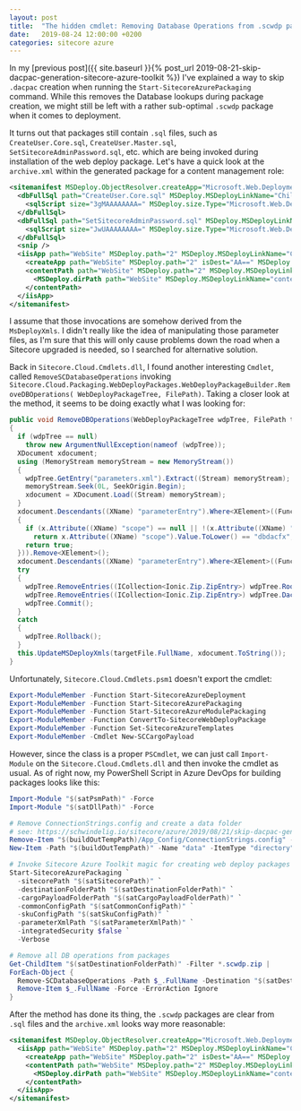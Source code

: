 ```yaml
---
layout: post
title:  "The hidden cmdlet: Removing Database Operations from .scwdp packages created with Sitecore Azure Toolkit"
date:   2019-08-24 12:00:00 +0200
categories: sitecore azure
---
```


In my [previous post]({{ site.baseurl }}{% post_url 2019-08-21-skip-dacpac-generation-sitecore-azure-toolkit %}) I've explained a way to skip `.dacpac` creation when running the `Start-SitecoreAzurePackaging` command. While this removes the Database lookups during package creation, we might still be left with a rather sub-optimal `.scwdp` package when it comes to deployment.

It turns out that packages still contain `.sql` files, such as `CreateUser.Core.sql`, `CreateUser.Master.sql`, `SetSitecoreAdminPassword.sql`, etc. which are being invoked during installation of the web deploy package. Let's have a quick look at the `archive.xml` within the generated package for a content management role:

```xml
<sitemanifest MSDeploy.ObjectResolver.createApp="Microsoft.Web.Deployment.CreateApplicationObjectResolver" MSDeploy.ObjectResolver.dirPath="Microsoft.Web.Deployment.DirPathObjectResolver" MSDeploy.ObjectResolver.filePath="Microsoft.Web.Deployment.FilePathObjectResolver">
  <dbFullSql path="CreateUser.Core.sql" MSDeploy.MSDeployLinkName="Child1" MSDeploy.MSDeployKeyAttributeName="path" MSDeploy.MSDeployProviderOptions="XXX">
    <sqlScript size="3gMAAAAAAAA=" MSDeploy.size.Type="Microsoft.Web.Deployment.DeploymentObjectInt64AttributeValue" lastWriteTime="GaqtG4Io10g=" MSDeploy.lastWriteTime.Type="Microsoft.Web.Deployment.DeploymentObjectDateTimeAttributeValue" MSDeploy.MSDeployObjectFlags="1" MSDeploy.MSDeployStreamRelativeFilePath="CreateUser.Core.sql" />
  </dbFullSql>
  <dbFullSql path="SetSitecoreAdminPassword.sql" MSDeploy.MSDeployLinkName="Child2" MSDeploy.MSDeployKeyAttributeName="path" MSDeploy.MSDeployProviderOptions="XXX">
    <sqlScript size="JwUAAAAAAAA=" MSDeploy.size.Type="Microsoft.Web.Deployment.DeploymentObjectInt64AttributeValue" lastWriteTime="GaqtG4Io10g=" MSDeploy.lastWriteTime.Type="Microsoft.Web.Deployment.DeploymentObjectDateTimeAttributeValue" MSDeploy.MSDeployObjectFlags="1" MSDeploy.MSDeployStreamRelativeFilePath="SetSitecoreAdminPassword.sql" />
  </dbFullSql>
  <snip />
  <iisApp path="WebSite" MSDeploy.path="2" MSDeploy.MSDeployLinkName="Child8" MSDeploy.MSDeployKeyAttributeName="path" MSDeploy.MSDeployProviderOptions="XXXX">
    <createApp path="WebSite" MSDeploy.path="2" isDest="AA==" MSDeploy.isDest.Type="Microsoft.Web.Deployment.DeploymentObjectBooleanAttributeValue" managedRuntimeVersion="" MSDeploy.managedRuntimeVersion="2" enable32BitAppOnWin64="" MSDeploy.enable32BitAppOnWin64="2" managedPipelineMode="" MSDeploy.managedPipelineMode="2" applicationPool="" MSDeploy.applicationPool="1" appExists="True" MSDeploy.appExists="1" MSDeploy.MSDeployLinkName="createApp" MSDeploy.MSDeployKeyAttributeName="path" />
    <contentPath path="WebSite" MSDeploy.path="2" MSDeploy.MSDeployLinkName="contentPath" MSDeploy.MSDeployKeyAttributeName="path" MSDeploy.MSDeployProviderOptions="XXX">
      <MSDeploy.dirPath path="WebSite" MSDeploy.MSDeployLinkName="contentPath" />
    </contentPath>
  </iisApp>
</sitemanifest>
```

I assume that those invocations are somehow derived from the `MsDeployXmls`. I didn't really like the idea of manipulating those parameter files, as I'm sure that this will only cause problems down the road when a Sitecore upgraded is needed, so I searched for alternative solution.

Back in `Sitecore.Cloud.Cmdlets.dll`, I found another interesting `Cmdlet`, called `RemoveSCDatabaseOperations` invoking `Sitecore.Cloud.Packaging.WebDeployPackages.WebDeployPackageBuilder.RemoveDBOperations( WebDeployPackageTree, FilePath)`. Taking a closer look at the method, it seems to be doing exactly what I was looking for:

```csharp
public void RemoveDBOperations(WebDeployPackageTree wdpTree, FilePath targetFile)
{
  if (wdpTree == null)
    throw new ArgumentNullException(nameof (wdpTree));
  XDocument xdocument;
  using (MemoryStream memoryStream = new MemoryStream())
  {
    wdpTree.GetEntry("parameters.xml").Extract((Stream) memoryStream);
    memoryStream.Seek(0L, SeekOrigin.Begin);
    xdocument = XDocument.Load((Stream) memoryStream);
  }
  xdocument.Descendants((XName) "parameterEntry").Where<XElement>((Func<XElement, bool>) (x =>
  {
    if (x.Attribute((XName) "scope") == null || !(x.Attribute((XName) "scope").Value.ToLower() == "dbfullsql"))
      return x.Attribute((XName) "scope").Value.ToLower() == "dbdacfx";
    return true;
  })).Remove<XElement>();
  xdocument.Descendants((XName) "parameterEntry").Where<XElement>((Func<XElement, bool>) (x => x.Attribute((XName) "scope").Value.ToLower().EndsWith(".sql"))).Remove<XElement>();
  try
  {
    wdpTree.RemoveEntries((ICollection<Ionic.Zip.ZipEntry>) wdpTree.RootSQLFiles.ToList<Ionic.Zip.ZipEntry>());
    wdpTree.RemoveEntries((ICollection<Ionic.Zip.ZipEntry>) wdpTree.Dacpacs.ToList<Ionic.Zip.ZipEntry>());
    wdpTree.Commit();
  }
  catch
  {
    wdpTree.Rollback();
  }
  this.UpdateMSDeployXmls(targetFile.FullName, xdocument.ToString());
}
```

Unfortunately, `Sitecore.Cloud.Cmdlets.psm1` doesn't export the cmdlet:

```powershell
Export-ModuleMember -Function Start-SitecoreAzureDeployment
Export-ModuleMember -Function Start-SitecoreAzurePackaging
Export-ModuleMember -Function Start-SitecoreAzureModulePackaging
Export-ModuleMember -Function ConvertTo-SitecoreWebDeployPackage
Export-ModuleMember -Function Set-SitecoreAzureTemplates
Export-ModuleMember -Cmdlet New-SCCargoPayload
```

However, since the class is a proper `PSCmdlet`, we can just call `Import-Module` on the `Sitecore.Cloud.Cmdlets.dll` and then invoke the cmdlet as usual. As of right now, my PowerShell Script in Azure DevOps for building packages looks like this:

```powershell
Import-Module "$(satPsmPath)" -Force
Import-Module "$(satDllPath)" -Force

# Remove ConnectionStrings.config and create a data folder
# see: https://schwindelig.io/sitecore/azure/2019/08/21/skip-dacpac-generation-sitecore-azure-toolkit.html
Remove-Item "$(buildOutTempPath)/App_Config/ConnectionStrings.config" -ErrorAction Ignore
New-Item -Path "$(buildOutTempPath)" -Name "data" -ItemType "directory" -ErrorAction Ignore

# Invoke Sitecore Azure Toolkit magic for creating web deploy packages
Start-SitecoreAzurePackaging `
  -sitecorePath "$(satSitecorePath)" `
  -destinationFolderPath "$(satDestinationFolderPath)" `
  -cargoPayloadFolderPath "$(satCargoPayloadFolderPath)" `
  -commonConfigPath "$(satCommonConfigPath)" `
  -skuConfigPath "$(satSkuConfigPath)" `
  -parameterXmlPath "$(satParameterXmlPath)" `
  -integratedSecurity $false `
  -Verbose

# Remove all DB operations from packages
Get-ChildItem "$(satDestinationFolderPath)" -Filter *.scwdp.zip |
ForEach-Object {
  Remove-SCDatabaseOperations -Path $_.FullName -Destination "$(satDestinationFolderPath)" -Force -Verbose
  Remove-Item $_.FullName -Force -ErrorAction Ignore
}
```

After the method has done its thing, the `.scwdp` packages are clear from `.sql` files and the `archive.xml` looks way more reasonable:

```xml
<sitemanifest MSDeploy.ObjectResolver.createApp="Microsoft.Web.Deployment.CreateApplicationObjectResolver" MSDeploy.ObjectResolver.dirPath="Microsoft.Web.Deployment.DirPathObjectResolver" MSDeploy.ObjectResolver.filePath="Microsoft.Web.Deployment.FilePathObjectResolver">
  <iisApp path="WebSite" MSDeploy.path="2" MSDeploy.MSDeployLinkName="Child1" MSDeploy.MSDeployKeyAttributeName="path" MSDeploy.MSDeployProviderOptions="XXX">
    <createApp path="WebSite" MSDeploy.path="2" isDest="AA==" MSDeploy.isDest.Type="Microsoft.Web.Deployment.DeploymentObjectBooleanAttributeValue" managedRuntimeVersion="" MSDeploy.managedRuntimeVersion="2" enable32BitAppOnWin64="" MSDeploy.enable32BitAppOnWin64="2" managedPipelineMode="" MSDeploy.managedPipelineMode="2" applicationPool="" MSDeploy.applicationPool="1" appExists="True" MSDeploy.appExists="1" MSDeploy.MSDeployLinkName="createApp" MSDeploy.MSDeployKeyAttributeName="path" />
    <contentPath path="WebSite" MSDeploy.path="2" MSDeploy.MSDeployLinkName="contentPath" MSDeploy.MSDeployKeyAttributeName="path" MSDeploy.MSDeployProviderOptions="XXX">
      <MSDeploy.dirPath path="WebSite" MSDeploy.MSDeployLinkName="contentPath" />
    </contentPath>
  </iisApp>
</sitemanifest>
```
